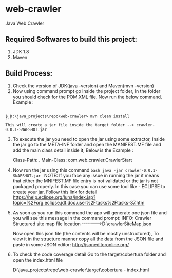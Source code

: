 # web-crawler
Java Web Crawler

## Required Softwares to build this project:
  
  1) JDK 1.8 
  2) Maven 
  
## Build Process:
  1) Check the version of JDK(java -version) and Maven(mvn -version)
  2) Now using command prompt go inside the project folder, In the folder you should check for the POM.XML file.
	 Now run the below command.
	 Example :
	 ```bash
    $ D:\java_projects\repo\web-crawler> mvn clean install
	```
	This will create a jar file inside the target folder --> crawler-0.0.1-SNAPSHOT.jar
   
  3) To execute the jar you need to open the jar using some extractor, Inside the jar go to the META-INF folder and open the MANIFEST.MF file and add the main class detail inside it, Below is the Example :
	
		Class-Path: .
		Main-Class: com.web.crawler.CrawlerStart
	
	
  4) Now run the jar using this command
	```bash
	java -jar crawler-0.0.1-SNAPSHOT.jar
	```
	NOTE: If you face any issue in running the jar it means that either the MNIFEST.MF file entry is not validated or the jar is not packaged properly.
	In this case you can use some tool like - ECLIPSE to create your jar.
	Follow this link for detail
	https://help.eclipse.org/luna/index.jsp?topic=%2Forg.eclipse.jdt.doc.user%2Ftasks%2Ftasks-37.htm
	
	
  5) As soon as you run this command the app will generate one json file and you will see this message in the command prompt:
	 INFO: Crawler Structured site map file location ------->D:\crawlerSiteMap.json
	 
	 Now open this json file (the contents will be mostly unstructured), To view it in the structure manner copy all the data from the JSON file and paste in some JSON editor:
	 http://jsoneditoronline.org/
	 
  6) To check the code coverage detail Go to the target\cobertura folder and open the index.html file
	 
	 D:\java_projects\repo\web-crawler\target\cobertura - index.html
  
	